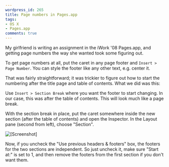 ```yaml
---
wordpress_id: 265
title: Page numbers in Pages.app
tags:
- OS X
- Pages.app
comments: true
---
```

My girlfriend is writing an assignment in the iWork '08 Pages.app, and getting page numbers the way she wanted took some figuring out.

To get page numbers at all, put the caret in any page footer and <code>Insert &gt; Page Number</code>. You can style the footer like any other text, e.g. center it.

That was fairly straightforward; it was trickier to figure out how to start the numbering after the title page and table of contents. What we did was this:

Use <code>Insert &gt; Section Break</code> where you want the footer to start changing. In our case, this was after the table of contents. This will look much like a page break.

With the section break in place, put the caret somewhere inside the new section (after the table of contents) and open the Inspector. In the Layout pane (second from left), choose "Section".

<p class="center"><img src="/uploads/pages-numbering.png" alt="[Screenshot]" /></p>

Now, if you uncheck the "Use previous headers & footers" box, the footers for the two sections are independent. So just uncheck it, make sure "Start at:" is set to 1, and then remove the footers from the first section if you don't want them.
